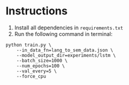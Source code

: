 # Instructions
1. Install all dependencies in `requirements.txt`
2. Run the following command in terminal:
```commandline
python train.py \                                                                                
    --in_data_fn=lang_to_sem_data.json \
    --model_output_dir=experiments/lstm \
    --batch_size=1000 \
    --num_epochs=100 \
    --val_every=5 \
    --force_cpu
```
